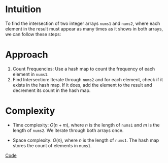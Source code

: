 # Intuition
To find the intersection of two integer arrays `nums1` and `nums2`, where each element in the result must appear as many times as it shows in both arrays, we can follow these steps:

# Approach
1. Count Frequencies: Use a hash map to count the frequency of each element in `nums1`.
2. Find Intersection: Iterate through `nums2` and for each element, check if it exists in the hash map. If it does, add the element to the result and decrement its count in the hash map.

# Complexity
- Time complexity:
$O(n+m)$, where $n$ is the length of `nums1` and $m$ is the length of `nums2`. We iterate through both arrays once.

- Space complexity:
$O(n)$, where $n$ is the length of `nums1`. The hash map stores the count of elements in `nums1`.

[Code](./350-Intersection-of-Two-Arrays-II.ts)